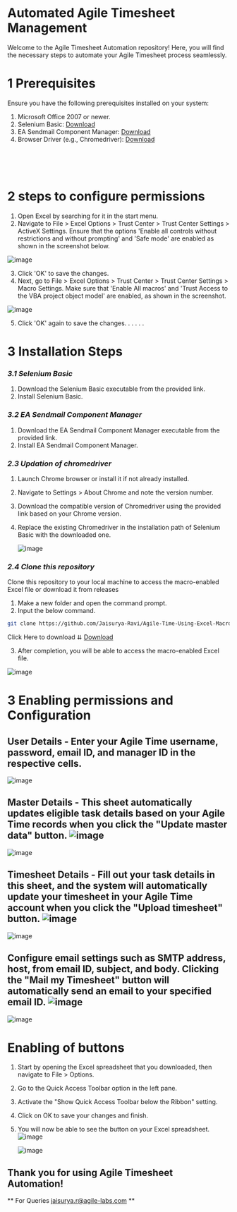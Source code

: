 # Automated Agile Timesheet Management

Welcome to the Agile Timesheet Automation repository! Here, you will find the necessary steps to automate your Agile Timesheet process seamlessly.

# 1 Prerequisites
Ensure you have the following prerequisites installed on your system:

1. Microsoft Office 2007 or newer.
2. Selenium Basic: [Download](https://github.com/florentbr/SeleniumBasic/releases/download/v2.0.9.0/SeleniumBasic-2.0.9.0.exe)
3. EA Sendmail Component Manager: [Download](https://www.emailarchitect.net/webapp/download/easendmail.exe)
4. Browser Driver (e.g., Chromedriver): [Download](https://chromedriver.chromium.org/downloads)
</br>
</br>
</br>

# 2 steps to configure permissions

1. Open Excel by searching for it in the start menu.
2. Navigate to File > Excel Options > Trust Center > Trust Center Settings > ActiveX Settings. Ensure that the options 'Enable all controls without restrictions and without prompting' and 'Safe mode' are enabled as shown in the screenshot below.

![image](https://github.com/Jaisurya-Ravi/Agile-Time-Using-Excel-Macro/assets/142989519/14251564-4c2c-4682-b90e-941823320dd6)

3. Click 'OK' to save the changes.
4. Next, go to File > Excel Options > Trust Center > Trust Center Settings > Macro Settings. Make sure that 'Enable All macros' and 'Trust Access to the VBA project object model' are enabled, as shown in the screenshot.

![image](https://github.com/Jaisurya-Ravi/Agile-Time-Using-Excel-Macro/assets/142989519/cf87a7ab-b991-425a-83cf-404d323dbff9)

5.  Click 'OK' again to save the changes.
.
.
.
.
.
# 3 Installation Steps

### *3.1 Selenium Basic*
1. Download the Selenium Basic executable from the provided link.
2. Install Selenium Basic.

### *3.2 EA Sendmail Component Manager*
1. Download the EA Sendmail Component Manager executable from the provided link.
2. Install EA Sendmail Component Manager.

### *2.3 Updation of chromedriver*
1. Launch Chrome browser or install it if not already installed.
2. Navigate to Settings > About Chrome and note the version number.
3. Download the compatible version of Chromedriver using the provided link based on your Chrome version.
4. Replace the existing Chromedriver in the installation path of Selenium Basic with the downloaded one.

   ![image](https://github.com/Jaisurya-Ravi/Agile-Time-Using-Excel-Macro/assets/142989519/bd2d4878-bfd6-4da6-a3eb-e2df1992f48b)

### *2.4 Clone this repository*

Clone this repository to your local machine to access the macro-enabled Excel file or download it from releases

1. Make a new folder and open the command prompt.
2. Input the below command.

```bash
git clone https://github.com/Jaisurya-Ravi/Agile-Time-Using-Excel-Macro.git
```
Click Here to download ⇊ [Download](https://github.com/Jaisurya-Ravi/Agile-Time-Using-Excel-Macro/releases/download/AgileTime1/AgileTime.xlsm)

3. After completion, you will be able to access the macro-enabled Excel file.

![image](https://github.com/Jaisurya-Ravi/Agile-Time-Using-Excel-Macro/assets/142989519/2ab0b2ed-b133-4609-b52f-0c219861c77b)


# 3 Enabling permissions and Configuration

## User Details - Enter your Agile Time username, password, email ID, and manager ID in the respective cells.

![image](https://github.com/Jaisurya-Ravi/Agile-Time-Using-Excel-Macro/assets/142989519/f5e9ed4f-d0e1-4b72-95fc-c00f29d46bcd)

## Master Details - This sheet automatically updates eligible task details based on your Agile Time records when you click the "Update master data" button. ![image](https://github.com/Jaisurya-Ravi/Agile-Time-Using-Excel-Macro/assets/142989519/d0477370-642a-440a-9ad5-1fbb95e0eee2)


![image](https://github.com/Jaisurya-Ravi/Agile-Time-Using-Excel-Macro/assets/142989519/57108827-6def-41b2-bb21-a0ecdc0b7c02)

## Timesheet Details - Fill out your task details in this sheet, and the system will automatically update your timesheet in your Agile Time account when you click the "Upload timesheet" button. ![image](https://github.com/Jaisurya-Ravi/Agile-Time-Using-Excel-Macro/assets/142989519/7bc09cda-91d8-48ae-bd6c-10cd38686889)


![image](https://github.com/Jaisurya-Ravi/Agile-Time-Using-Excel-Macro/assets/142989519/810a1f33-c26d-478c-8f2b-89b7384858b2)

## Configure email settings such as SMTP address, host, from email ID, subject, and body. Clicking the "Mail my Timesheet" button will automatically send an email to your specified email ID. ![image](https://github.com/Jaisurya-Ravi/Agile-Time-Using-Excel-Macro/assets/142989519/2d3769d2-e65f-4d7c-85d8-266b45de4efa)


![image](https://github.com/Jaisurya-Ravi/Agile-Time-Using-Excel-Macro/assets/142989519/8d8948d5-4f5b-411f-80db-977b692df1f4)


# Enabling of buttons

1. Start by opening the Excel spreadsheet that you downloaded, then navigate to File > Options.
2. Go to the Quick Access Toolbar option in the left pane.
3. Activate the "Show Quick Access Toolbar below the Ribbon" setting.
4. Click on OK to save your changes and finish.
5. You will now be able to see the button on your Excel spreadsheet. ![image](https://github.com/Jaisurya-Ravi/Agile-Time-Using-Excel-Macro/assets/142989519/ee347425-a74d-4303-b074-d84c2db48526)


   ![image](https://github.com/Jaisurya-Ravi/Agile-Time-Using-Excel-Macro/assets/142989519/1185318d-d5ed-4a24-bd3d-8a0f9d13bf19)




## Thank you for using Agile Timesheet Automation!

** For Queries jaisurya.r@agile-labs.com **

